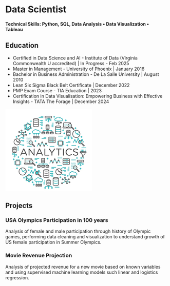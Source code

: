 # Data Scientist

#### Technical Skills: Python, SQL, Data Analysis • Data Visualization • Tableau

## Education
- Certified in Data Science and AI - Institute of Data (Virginia Commonwealth U accredited)  | In Progress - Feb 2025								       		
- Master in Management - University of Phoenix | January 2016
- Bachelor in Business Administration - De La Salle University | August 2010	 			        		
- Lean Six Sigma Black Belt Certificate | December 2022
- PMP Exam Course -  TIA Education | 2023
- Certification in Data Visualisation: Empowering Business with Effective Insights - TATA The Forage | December 2024

![Data-Analysis](assets/Data-Analysis2.png)

## Projects
### USA Olympics Participation in 100 years
  
Analysis of female and male participation through history of Olympic games, performing data cleaning and visualization to understand growth of US female participation in Summer Olympics. 

### Movie Revenue Projection

Analysis of projected revenue for a new movie based on known variables and using supervised machine learning models such linear and logistics regression.

